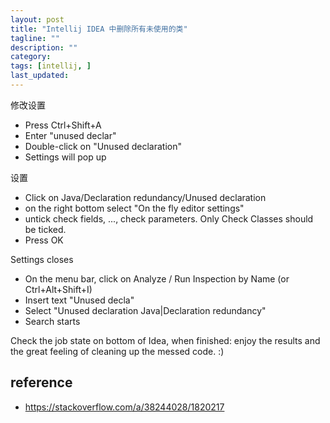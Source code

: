 ```yaml
---
layout: post
title: "Intellij IDEA 中删除所有未使用的类"
tagline: ""
description: ""
category:
tags: [intellij, ]
last_updated:
---
```


修改设置

- Press Ctrl+Shift+A
- Enter "unused declar"
- Double-click on "Unused declaration"
- Settings will pop up

设置

- Click on Java/Declaration redundancy/Unused declaration
- on the right bottom select "On the fly editor settings"
- untick check fields, ..., check parameters. Only Check Classes should be ticked.
- Press OK

Settings closes

- On the menu bar, click on Analyze / Run Inspection by Name (or Ctrl+Alt+Shift+I)
- Insert text "Unused decla"
- Select "Unused declaration Java|Declaration redundancy"
- Search starts

Check the job state on bottom of Idea, when finished: enjoy the results and the great feeling of cleaning up the messed code. :)

## reference

- <https://stackoverflow.com/a/38244028/1820217>

